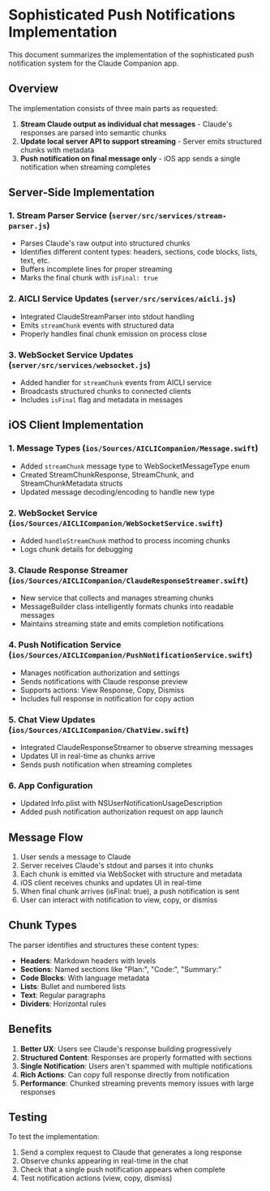 # Sophisticated Push Notifications Implementation

This document summarizes the implementation of the sophisticated push notification system for the Claude Companion app.

## Overview

The implementation consists of three main parts as requested:
1. **Stream Claude output as individual chat messages** - Claude's responses are parsed into semantic chunks
2. **Update local server API to support streaming** - Server emits structured chunks with metadata
3. **Push notification on final message only** - iOS app sends a single notification when streaming completes

## Server-Side Implementation

### 1. Stream Parser Service (`server/src/services/stream-parser.js`)
- Parses Claude's raw output into structured chunks
- Identifies different content types: headers, sections, code blocks, lists, text, etc.
- Buffers incomplete lines for proper streaming
- Marks the final chunk with `isFinal: true`

### 2. AICLI Service Updates (`server/src/services/aicli.js`)
- Integrated ClaudeStreamParser into stdout handling
- Emits `streamChunk` events with structured data
- Properly handles final chunk emission on process close

### 3. WebSocket Service Updates (`server/src/services/websocket.js`)
- Added handler for `streamChunk` events from AICLI service
- Broadcasts structured chunks to connected clients
- Includes `isFinal` flag and metadata in messages

## iOS Client Implementation

### 1. Message Types (`ios/Sources/AICLICompanion/Message.swift`)
- Added `streamChunk` message type to WebSocketMessageType enum
- Created StreamChunkResponse, StreamChunk, and StreamChunkMetadata structs
- Updated message decoding/encoding to handle new type

### 2. WebSocket Service (`ios/Sources/AICLICompanion/WebSocketService.swift`)
- Added `handleStreamChunk` method to process incoming chunks
- Logs chunk details for debugging

### 3. Claude Response Streamer (`ios/Sources/AICLICompanion/ClaudeResponseStreamer.swift`)
- New service that collects and manages streaming chunks
- MessageBuilder class intelligently formats chunks into readable messages
- Maintains streaming state and emits completion notifications

### 4. Push Notification Service (`ios/Sources/AICLICompanion/PushNotificationService.swift`)
- Manages notification authorization and settings
- Sends notifications with Claude response preview
- Supports actions: View Response, Copy, Dismiss
- Includes full response in notification for copy action

### 5. Chat View Updates (`ios/Sources/AICLICompanion/ChatView.swift`)
- Integrated ClaudeResponseStreamer to observe streaming messages
- Updates UI in real-time as chunks arrive
- Sends push notification when streaming completes

### 6. App Configuration
- Updated Info.plist with NSUserNotificationUsageDescription
- Added push notification authorization request on app launch

## Message Flow

1. User sends a message to Claude
2. Server receives Claude's stdout and parses it into chunks
3. Each chunk is emitted via WebSocket with structure and metadata
4. iOS client receives chunks and updates UI in real-time
5. When final chunk arrives (isFinal: true), a push notification is sent
6. User can interact with notification to view, copy, or dismiss

## Chunk Types

The parser identifies and structures these content types:
- **Headers**: Markdown headers with levels
- **Sections**: Named sections like "Plan:", "Code:", "Summary:"
- **Code Blocks**: With language metadata
- **Lists**: Bullet and numbered lists
- **Text**: Regular paragraphs
- **Dividers**: Horizontal rules

## Benefits

1. **Better UX**: Users see Claude's response building progressively
2. **Structured Content**: Responses are properly formatted with sections
3. **Single Notification**: Users aren't spammed with multiple notifications
4. **Rich Actions**: Can copy full response directly from notification
5. **Performance**: Chunked streaming prevents memory issues with large responses

## Testing

To test the implementation:
1. Send a complex request to Claude that generates a long response
2. Observe chunks appearing in real-time in the chat
3. Check that a single push notification appears when complete
4. Test notification actions (view, copy, dismiss)